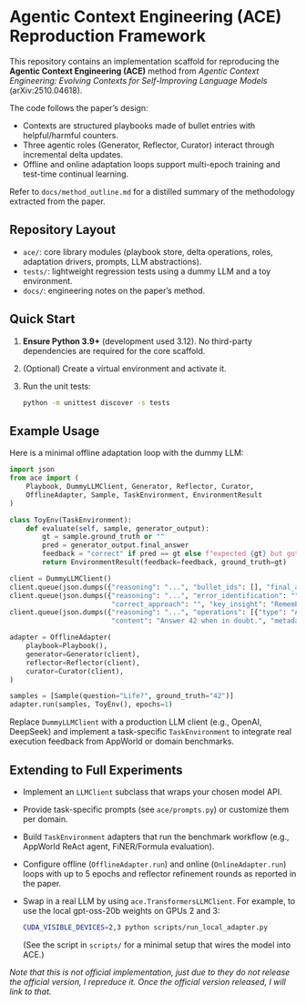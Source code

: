 # Agentic Context Engineering (ACE) Reproduction Framework

This repository contains an implementation scaffold for reproducing the **Agentic Context Engineering (ACE)** method from *Agentic Context Engineering: Evolving Contexts for Self-Improving Language Models* (arXiv:2510.04618).

The code follows the paper’s design:

- Contexts are structured playbooks made of bullet entries with helpful/harmful counters.
- Three agentic roles (Generator, Reflector, Curator) interact through incremental delta updates.
- Offline and online adaptation loops support multi-epoch training and test-time continual learning.

Refer to `docs/method_outline.md` for a distilled summary of the methodology extracted from the paper.

## Repository Layout

- `ace/`: core library modules (playbook store, delta operations, roles, adaptation drivers, prompts, LLM abstractions).
- `tests/`: lightweight regression tests using a dummy LLM and a toy environment.
- `docs/`: engineering notes on the paper’s method.

## Quick Start

1. **Ensure Python 3.9+** (development used 3.12). No third-party dependencies are required for the core scaffold.
2. (Optional) Create a virtual environment and activate it.
3. Run the unit tests:
   
   ```bash
   python -m unittest discover -s tests
   ```

## Example Usage

Here is a minimal offline adaptation loop with the dummy LLM:

```python
import json
from ace import (
    Playbook, DummyLLMClient, Generator, Reflector, Curator,
    OfflineAdapter, Sample, TaskEnvironment, EnvironmentResult
)

class ToyEnv(TaskEnvironment):
    def evaluate(self, sample, generator_output):
        gt = sample.ground_truth or ""
        pred = generator_output.final_answer
        feedback = "correct" if pred == gt else f"expected {gt} but got {pred}"
        return EnvironmentResult(feedback=feedback, ground_truth=gt)

client = DummyLLMClient()
client.queue(json.dumps({"reasoning": "...", "bullet_ids": [], "final_answer": "42"}))
client.queue(json.dumps({"reasoning": "...", "error_identification": "", "root_cause_analysis": "",
                         "correct_approach": "", "key_insight": "Remember 42.", "bullet_tags": []}))
client.queue(json.dumps({"reasoning": "...", "operations": [{"type": "ADD", "section": "defaults",
                         "content": "Answer 42 when in doubt.", "metadata": {"helpful": 1}}]}))

adapter = OfflineAdapter(
    playbook=Playbook(),
    generator=Generator(client),
    reflector=Reflector(client),
    curator=Curator(client),
)

samples = [Sample(question="Life?", ground_truth="42")]
adapter.run(samples, ToyEnv(), epochs=1)
```

Replace `DummyLLMClient` with a production LLM client (e.g., OpenAI, DeepSeek) and implement a task-specific `TaskEnvironment` to integrate real execution feedback from AppWorld or domain benchmarks.

## Extending to Full Experiments

- Implement an `LLMClient` subclass that wraps your chosen model API.
- Provide task-specific prompts (see `ace/prompts.py`) or customize them per domain.
- Build `TaskEnvironment` adapters that run the benchmark workflow (e.g., AppWorld ReAct agent, FiNER/Formula evaluation).
- Configure offline (`OfflineAdapter.run`) and online (`OnlineAdapter.run`) loops with up to 5 epochs and reflector refinement rounds as reported in the paper.
- Swap in a real LLM by using `ace.TransformersLLMClient`. For example, to use the local gpt-oss-20b weights on GPUs 2 and 3:
  
  ```bash
  CUDA_VISIBLE_DEVICES=2,3 python scripts/run_local_adapter.py
  ```
  
  (See the script in `scripts/` for a minimal setup that wires the model into ACE.)

*Note that this is not official implementation, just due to they do not release the official version, I repreduce it. Once the official version released, I will link to that.*
